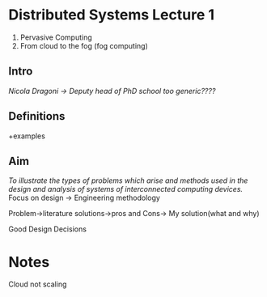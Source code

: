# Distributed Systems Lecture 1

1) Pervasive Computing
2) From cloud to the fog (fog computing)


## Intro
*Nicola Dragoni -> Deputy head of PhD school*
*too generic????*

## Definitions
+examples

## Aim
*To illustrate the types of problems which arise and methods used in the design and analysis of systems of interconnected computing devices.*
Focus on design -> Engineering methodology

Problem->literature solutions->pros and Cons-> My solution(what and why)

Good Design Decisions

# Notes

Cloud not scaling


